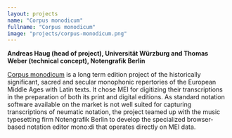 ```yaml
---
layout: projects
name: "Corpus monodicum"
fullname: "Corpus monodicum"
image: "projects/corpus-monodicum.png"
---
```

**Andreas Haug (head of project), Universität Würzburg and Thomas Weber (technical concept), Notengrafik Berlin**

[Corpus monodicum](http://www.musikwissenschaft.uni-wuerzburg.de/forschung/corpus_monodicum/) is a long term edition project of the historically significant, sacred and secular monophonic repertories of the European Middle Ages with Latin texts. It chose MEI for digitizing their transcriptions in the preparation of both its print and digital editions. As standard notation software available on the market is not well suited for capturing transcriptions of neumatic notation, the project teamed up with the music typesetting firm Notengrafik Berlin to develop the specialized browser-based notation editor mono:di that operates directly on MEI data.